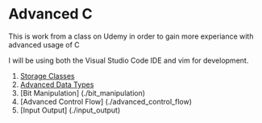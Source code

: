 # Advanced C
This is work from a class on Udemy in order to gain more experiance with advanced usage of C

I will be using both the Visual Studio Code IDE and vim for development. 

1. [Storage Classes](./storage_classes)
2. [Advanced Data Types](./advanced_data_types)
3. [Bit Manipulation] (./bit_manipulation)
4. [Advanced Control Flow] (./advanced_control_flow)
5. [Input Output] (./input_output)
